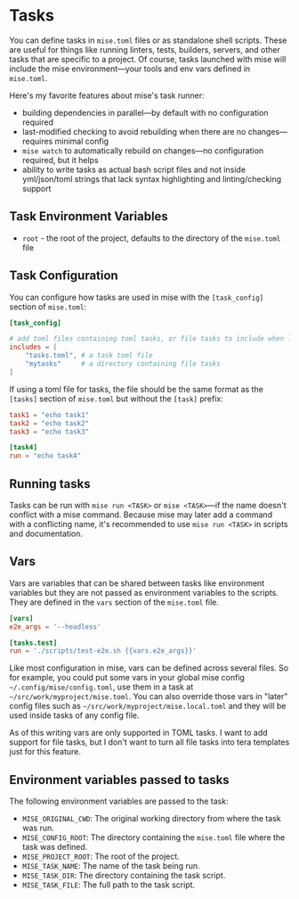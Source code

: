 # Tasks

You can define tasks in `mise.toml` files or as standalone shell scripts. These are useful for
things like running linters, tests, builders, servers, and other tasks that are specific to a
project. Of
course, tasks launched with mise will include the mise environment—your tools and env vars defined
in `mise.toml`.

Here's my favorite features about mise's task runner:

- building dependencies in parallel—by default with no configuration required
- last-modified checking to avoid rebuilding when there are no changes—requires minimal config
- `mise watch` to automatically rebuild on changes—no configuration required, but it helps
- ability to write tasks as actual bash script files and not inside yml/json/toml strings that lack
  syntax highlighting and linting/checking support

## Task Environment Variables

- `root` - the root of the project, defaults to the directory of the `mise.toml` file

## Task Configuration

You can configure how tasks are used in mise with the `[task_config]` section of `mise.toml`:

```toml
[task_config]

# add toml files containing toml tasks, or file tasks to include when looking for tasks
includes = [
    "tasks.toml", # a task toml file
    "mytasks"     # a directory containing file tasks
]
```

If using a toml file for tasks, the file should be the same format as the `[tasks]` section of
`mise.toml` but without the `[task]` prefix:

```toml
task1 = "echo task1"
task2 = "echo task2"
task3 = "echo task3"

[task4]
run = "echo task4"
```

## Running tasks

Tasks can be run with `mise run <TASK>` or `mise <TASK>`—if the name doesn't conflict with a mise command.
Because mise may later add a command with a conflicting name, it's recommended to use `mise run <TASK>` in
scripts and documentation.

## Vars

Vars are variables that can be shared between tasks like environment variables but they are not
passed as environment variables to the scripts. They are defined in the `vars` section of the
`mise.toml` file.

```toml
[vars]
e2e_args = '--headless'

[tasks.test]
run = './scripts/test-e2e.sh {{vars.e2e_args}}'
```

Like most configuration in mise, vars can be defined across several files. So for example, you could
put some vars in your global mise config `~/.config/mise/config.toml`, use them in a task at
`~/src/work/myproject/mise.toml`. You can also override those vars in "later" config files such
as `~/src/work/myproject/mise.local.toml` and they will be used inside tasks of any config file.

As of this writing vars are only supported in TOML tasks. I want to add support for file tasks, but
I don't want to turn all file tasks into tera templates just for this feature.

## Environment variables passed to tasks

The following environment variables are passed to the task:

- `MISE_ORIGINAL_CWD`: The original working directory from where the task was run.
- `MISE_CONFIG_ROOT`: The directory containing the `mise.toml` file where the task was defined.
- `MISE_PROJECT_ROOT`: The root of the project.
- `MISE_TASK_NAME`: The name of the task being run.
- `MISE_TASK_DIR`: The directory containing the task script.
- `MISE_TASK_FILE`: The full path to the task script.
